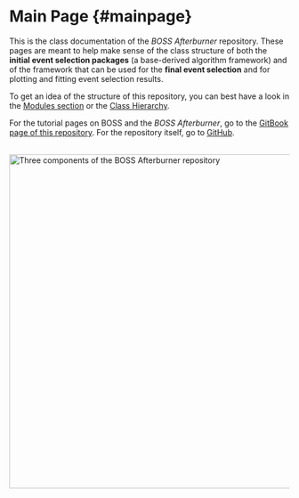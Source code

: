 Main Page {#mainpage}
============================================================

This is the class documentation of the *BOSS Afterburner* repository. These pages are meant to help make sense of the class structure of both the **initial event selection packages** (a base-derived algorithm framework) and of the framework that can be used for the **final event selection** and for plotting and fitting event selection results.

To get an idea of the structure of this repository, you can best have a look in the <a href="modules.html">Modules section</a> or the <a href="hierarchy.html">Class Hierarchy</a>.

For the tutorial pages on BOSS and the *BOSS Afterburner*, go to the [GitBook page of this repository](https://besiii.gitbook.io/boss-gitbook). For the repository itself, go to [GitHub](https://github.com/redeboer/BOSS_Afterburner).

<br>
<img src="https://github.com/redeboer/BOSS_Afterburner/blob/master/fig/BOSS_Repository.png?raw=true" alt="Three components of the BOSS Afterburner repository" width="600" max-width="100%">